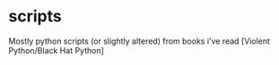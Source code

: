 # scripts
Mostly python scripts (or slightly altered) from books i've read [Violent Python/Black Hat Python]
